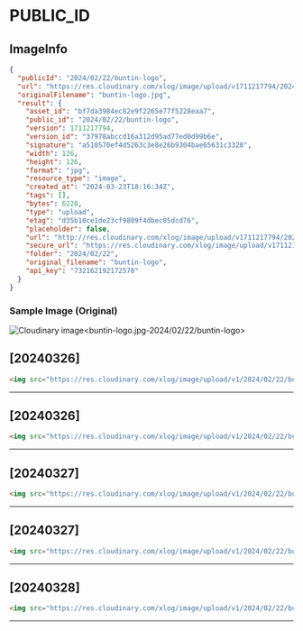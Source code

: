 # PUBLIC_ID

## ImageInfo

```json
{
  "publicId": "2024/02/22/buntin-logo",
  "url": "https://res.cloudinary.com/xlog/image/upload/v1711217794/2024/02/22/buntin-logo.jpg",
  "originalFilename": "buntin-logo.jpg",
  "result": {
    "asset_id": "bf7da3984ec82e9f2265e77f5228eaa7",
    "public_id": "2024/02/22/buntin-logo",
    "version": 1711217794,
    "version_id": "37978abccd16a312d95ad77ed0d99b6e",
    "signature": "a510570ef4d5263c3e8e26b9304bae65631c3328",
    "width": 126,
    "height": 126,
    "format": "jpg",
    "resource_type": "image",
    "created_at": "2024-03-23T18:16:34Z",
    "tags": [],
    "bytes": 6228,
    "type": "upload",
    "etag": "d35b10ce1de23cf9809f4dbec05dcd76",
    "placeholder": false,
    "url": "http://res.cloudinary.com/xlog/image/upload/v1711217794/2024/02/22/buntin-logo.jpg",
    "secure_url": "https://res.cloudinary.com/xlog/image/upload/v1711217794/2024/02/22/buntin-logo.jpg",
    "folder": "2024/02/22",
    "original_filename": "buntin-logo",
    "api_key": "732162192172578"
  }
}
```

### Sample Image (Original)

<img src="https://res.cloudinary.com/xlog/image/upload/v1/2024/02/22/buntin-logo?_a=BAMHUyJt0" alt="Cloudinary image<buntin-logo.jpg-2024/02/22/buntin-logo>" />


## [20240326]

```html
<img src="https://res.cloudinary.com/xlog/image/upload/v1/2024/02/22/buntin-logo?_a=BAMHUyJt0" alt="Cloudinary image<buntin-logo.jpg-2024/02/22/buntin-logo>" />
```
---

## [20240326]

```html
<img src="https://res.cloudinary.com/xlog/image/upload/v1/2024/02/22/buntin-logo?_a=BAMHUyJt0" alt="Cloudinary image<buntin-logo.jpg-2024/02/22/buntin-logo>" />
```
---

## [20240327]

```html
<img src="https://res.cloudinary.com/xlog/image/upload/v1/2024/02/22/buntin-logo?_a=BAMHUyJt0" alt="Cloudinary image<buntin-logo.jpg-2024/02/22/buntin-logo>" />
```
---

## [20240327]

```html
<img src="https://res.cloudinary.com/xlog/image/upload/v1/2024/02/22/buntin-logo?_a=BAMHUyJt0" alt="Cloudinary image<buntin-logo.jpg-2024/02/22/buntin-logo>" />
```
---

## [20240328]

```html
<img src="https://res.cloudinary.com/xlog/image/upload/v1/2024/02/22/buntin-logo?_a=BAMHUyJt0" alt="Cloudinary image<buntin-logo.jpg-2024/02/22/buntin-logo>" />
```
---